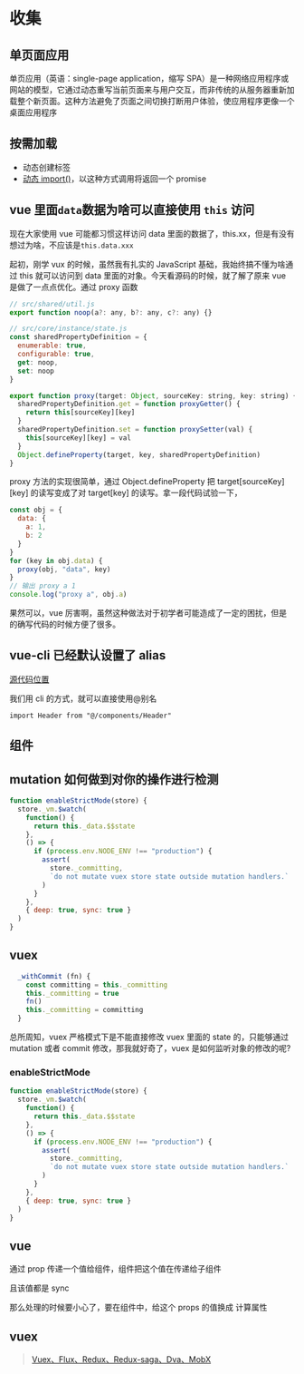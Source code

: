 # 收集

## 单页面应用

单页应用（英语：single-page application，缩写 SPA）是一种网络应用程序或网站的模型，它通过动态重写当前页面来与用户交互，而非传统的从服务器重新加载整个新页面。这种方法避免了页面之间切换打断用户体验，使应用程序更像一个桌面应用程序

## 按需加载

- 动态创建标签
- [动态 import()](https://developer.mozilla.org/en-US/docs/Web/JavaScript/Reference/Statements/import)，以这种方式调用将返回一个 promise

## vue 里面`data`数据为啥可以直接使用 `this` 访问

现在大家使用 vue 可能都习惯这样访问 data 里面的数据了，this.xx，但是有没有想过为啥，不应该是`this.data.xxx`

起初，刚学 vux 的时候，虽然我有扎实的 JavaScript 基础，我始终搞不懂为啥通过 this 就可以访问到 data 里面的对象。今天看源码的时候，就了解了原来 vue 是做了一点点优化。通过 proxy 函数

```js
// src/shared/util.js
export function noop(a?: any, b?: any, c?: any) {}

// src/core/instance/state.js
const sharedPropertyDefinition = {
  enumerable: true,
  configurable: true,
  get: noop,
  set: noop
}

export function proxy(target: Object, sourceKey: string, key: string) {
  sharedPropertyDefinition.get = function proxyGetter() {
    return this[sourceKey][key]
  }
  sharedPropertyDefinition.set = function proxySetter(val) {
    this[sourceKey][key] = val
  }
  Object.defineProperty(target, key, sharedPropertyDefinition)
}
```

proxy 方法的实现很简单，通过 Object.defineProperty 把 target[sourceKey][key] 的读写变成了对 target[key] 的读写。拿一段代码试验一下，

```js
const obj = {
  data: {
    a: 1,
    b: 2
  }
}
for (key in obj.data) {
  proxy(obj, "data", key)
}
// 输出 proxy a 1
console.log("proxy a", obj.a)
```

果然可以，vue 厉害啊，虽然这种做法对于初学者可能造成了一定的困扰，但是的确写代码的时候方便了很多。

## vue-cli 已经默认设置了 alias

[源代码位置](https://github.com/vuejs/vue-cli/blob/8f0673a93f87c1724d26dd405d3b1278ab179ae3/packages/%40vue/cli-service/lib/config/base.js)

我们用 cli 的方式，就可以直接使用@别名

`import Header from "@/components/Header"`

## 组件

## mutation 如何做到对你的操作进行检测

```js
function enableStrictMode(store) {
  store._vm.$watch(
    function() {
      return this._data.$$state
    },
    () => {
      if (process.env.NODE_ENV !== "production") {
        assert(
          store._committing,
          `do not mutate vuex store state outside mutation handlers.`
        )
      }
    },
    { deep: true, sync: true }
  )
}
```

## vuex

```js
  _withCommit (fn) {
    const committing = this._committing
    this._committing = true
    fn()
    this._committing = committing
  }
```

总所周知，vuex 严格模式下是不能直接修改 vuex 里面的 state 的，只能够通过 mutation 或者 commit 修改，那我就好奇了，vuex 是如何监听对象的修改的呢?

### enableStrictMode

```js
function enableStrictMode(store) {
  store._vm.$watch(
    function() {
      return this._data.$$state
    },
    () => {
      if (process.env.NODE_ENV !== "production") {
        assert(
          store._committing,
          `do not mutate vuex store state outside mutation handlers.`
        )
      }
    },
    { deep: true, sync: true }
  )
}
```

## vue

通过 prop 传递一个值给组件，组件把这个值在传递给子组件

且该值都是 sync

那么处理的时候要小心了，要在组件中，给这个 props 的值换成 计算属性

## vuex

> [Vuex、Flux、Redux、Redux-saga、Dva、MobX](https://zhuanlan.zhihu.com/p/53599723)
